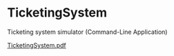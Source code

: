 # TicketingSystem
Ticketing system simulator (Command-Line Application)

[TicketingSystem.pdf](https://github.com/user-attachments/files/17007118/TicketingSystem.pdf)
